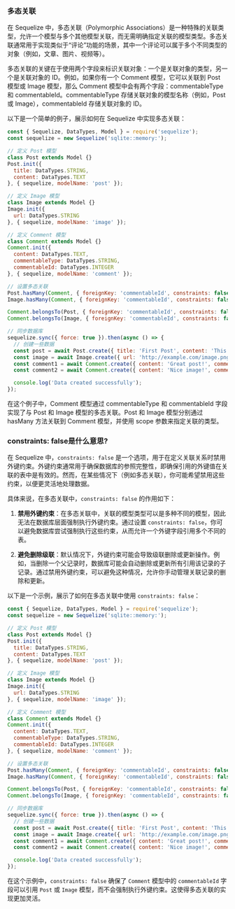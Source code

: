 ### 多态关联

在 Sequelize 中，多态关联（Polymorphic Associations）是一种特殊的关联类型，允许一个模型与多个其他模型关联，而无需明确指定关联的模型类型。多态关联通常用于实现类似于“评论”功能的场景，其中一个评论可以属于多个不同类型的对象（例如，文章、图片、视频等）。

多态关联的关键在于使用两个字段来标识关联对象：一个是关联对象的类型，另一个是关联对象的 ID。例如，如果你有一个 Comment 模型，它可以关联到 Post 模型或 Image 模型，那么 Comment 模型中会有两个字段：commentableType 和 commentableId。commentableType 存储关联对象的模型名称（例如，Post 或 Image），commentableId 存储关联对象的 ID。

以下是一个简单的例子，展示如何在 Sequelize 中实现多态关联：

```javascript
const { Sequelize, DataTypes, Model } = require('sequelize');
const sequelize = new Sequelize('sqlite::memory:');

// 定义 Post 模型
class Post extends Model {}
Post.init({
  title: DataTypes.STRING,
  content: DataTypes.TEXT
}, { sequelize, modelName: 'post' });

// 定义 Image 模型
class Image extends Model {}
Image.init({
  url: DataTypes.STRING
}, { sequelize, modelName: 'image' });

// 定义 Comment 模型
class Comment extends Model {}
Comment.init({
  content: DataTypes.TEXT,
  commentableType: DataTypes.STRING,
  commentableId: DataTypes.INTEGER
}, { sequelize, modelName: 'comment' });

// 设置多态关联
Post.hasMany(Comment, { foreignKey: 'commentableId', constraints: false, scope: { commentableType: 'post' } });
Image.hasMany(Comment, { foreignKey: 'commentableId', constraints: false, scope: { commentableType: 'image' } });

Comment.belongsTo(Post, { foreignKey: 'commentableId', constraints: false });
Comment.belongsTo(Image, { foreignKey: 'commentableId', constraints: false });

// 同步数据库
sequelize.sync({ force: true }).then(async () => {
  // 创建一些数据
  const post = await Post.create({ title: 'First Post', content: 'This is the content of the first post' });
  const image = await Image.create({ url: 'http://example.com/image.png' });
  const comment1 = await Comment.create({ content: 'Great post!', commentableType: 'post', commentableId: post.id });
  const comment2 = await Comment.create({ content: 'Nice image!', commentableType: 'image', commentableId: image.id });

  console.log('Data created successfully');
});
```

在这个例子中，Comment 模型通过 commentableType 和 commentableId 字段实现了与 Post 和 Image 模型的多态关联。Post 和 Image 模型分别通过 hasMany 方法关联到 Comment 模型，并使用 scope 参数来指定关联的类型。



### constraints: false是什么意思?

在 Sequelize 中，`constraints: false` 是一个选项，用于在定义关联关系时禁用外键约束。外键约束通常用于确保数据库的参照完整性，即确保引用的外键值在关联的表中是有效的。然而，在某些情况下（例如多态关联），你可能希望禁用这些约束，以便更灵活地处理数据。

具体来说，在多态关联中，`constraints: false` 的作用如下：

1. **禁用外键约束**：在多态关联中，关联的模型类型可以是多种不同的模型，因此无法在数据库层面强制执行外键约束。通过设置 `constraints: false`，你可以避免数据库尝试强制执行这些约束，从而允许一个外键字段引用多个不同的表。

2. **避免删除级联**：默认情况下，外键约束可能会导致级联删除或更新操作。例如，当删除一个父记录时，数据库可能会自动删除或更新所有引用该记录的子记录。通过禁用外键约束，可以避免这种情况，允许你手动管理关联记录的删除和更新。

以下是一个示例，展示了如何在多态关联中使用 `constraints: false`：

```javascript
const { Sequelize, DataTypes, Model } = require('sequelize');
const sequelize = new Sequelize('sqlite::memory:');

// 定义 Post 模型
class Post extends Model {}
Post.init({
  title: DataTypes.STRING,
  content: DataTypes.TEXT
}, { sequelize, modelName: 'post' });

// 定义 Image 模型
class Image extends Model {}
Image.init({
  url: DataTypes.STRING
}, { sequelize, modelName: 'image' });

// 定义 Comment 模型
class Comment extends Model {}
Comment.init({
  content: DataTypes.TEXT,
  commentableType: DataTypes.STRING,
  commentableId: DataTypes.INTEGER
}, { sequelize, modelName: 'comment' });

// 设置多态关联
Post.hasMany(Comment, { foreignKey: 'commentableId', constraints: false, scope: { commentableType: 'post' } });
Image.hasMany(Comment, { foreignKey: 'commentableId', constraints: false, scope: { commentableType: 'image' } });

Comment.belongsTo(Post, { foreignKey: 'commentableId', constraints: false });
Comment.belongsTo(Image, { foreignKey: 'commentableId', constraints: false });

// 同步数据库
sequelize.sync({ force: true }).then(async () => {
  // 创建一些数据
  const post = await Post.create({ title: 'First Post', content: 'This is the content of the first post' });
  const image = await Image.create({ url: 'http://example.com/image.png' });
  const comment1 = await Comment.create({ content: 'Great post!', commentableType: 'post', commentableId: post.id });
  const comment2 = await Comment.create({ content: 'Nice image!', commentableType: 'image', commentableId: image.id });

  console.log('Data created successfully');
});
```

在这个示例中，`constraints: false` 确保了 `Comment` 模型中的 `commentableId` 字段可以引用 `Post` 或 `Image` 模型，而不会强制执行外键约束。这使得多态关联的实现更加灵活。